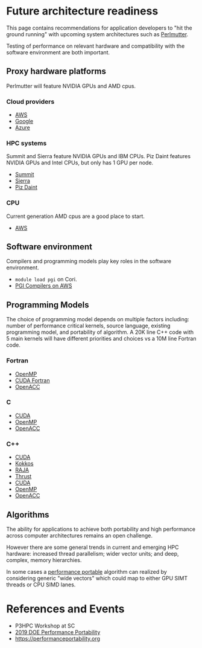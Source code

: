 # Future architecture readiness

This page contains recommendations for application developers to "hit
the ground running" with upcoming system architectures such
as [Perlmutter](https://www.nersc.gov/systems/perlmutter/).

Testing of performance on relevant hardware and compatibility with the
software environment are both important.

## Proxy hardware platforms

Perlmutter will feature NVIDIA GPUs and AMD cpus.

### Cloud providers

* [AWS](https://aws.amazon.com/ec2/instance-types/p3/)
* [Google](https://cloud.google.com/compute/docs/gpus/)
* [Azure](https://docs.microsoft.com/en-us/azure/virtual-machines/windows/sizes-gpu)

### HPC systems

Summit and Sierra feature NVIDIA GPUs and IBM CPUs. Piz Daint features
NVIDIA GPUs and Intel CPUs, but only has 1 GPU per node.

* [Summit](https://www.olcf.ornl.gov/summit/)
* [Sierra](https://computation.llnl.gov/computers/sierra)
* [Piz Daint](https://www.cscs.ch/computers/dismissed/piz-daint-piz-dora/)

### CPU

Current generation AMD cpus are a good place to start.

* [AWS](https://aws.amazon.com/ec2/amd/)

## Software environment

Compilers and programming models play key roles in the software
environment.

* `module load pgi` on Cori.
* [PGI Compilers on AWS](https://www.pgroup.com/blogs/posts/pgi-ami-on-aws.htm)

## Programming Models

The choice of programming model depends on multiple factors including:
number of performance critical kernels, source language, existing
programming model, and portability of algorithm. A 20K line C++ code
with 5 main kernels will have different priorities and choices vs a
10M line Fortran code.

### Fortran

* [OpenMP](https://www.openmp.org)
* [CUDA Fortran](https://developer.nvidia.com/cuda-fortran)
* [OpenACC](https://www.openacc.org)

### C

* [CUDA](https://developer.nvidia.com/cuda-zone)
* [OpenMP](https://www.openmp.org)
* [OpenACC](https://www.openacc.org)

### C++

* [CUDA](https://developer.nvidia.com/cuda-zone)
* [Kokkos](https://github.com/kokkos/kokkos)
* [RAJA](https://github.com/LLNL/RAJA)
* [Thrust](https://thrust.github.io)
* [CUDA](https://developer.nvidia.com/cuda-zone)
* [OpenMP](https://www.openmp.org)
* [OpenACC](https://www.openacc.org)

## Algorithms

The ability for applications to achieve both portability and high
performance across computer architectures remains an open
challenge.

However there are some general trends in current and emerging HPC
hardware: increased thread parallelism; wider vector units; and deep,
complex, memory hierarchies.

In some cases a [performance portable](portability.md) algorithm can
realized by considering generic "wide vectors" which could map to
either GPU SIMT threads or CPU SIMD lanes.

# References and Events

* P3HPC Workshop at SC
* [2019 DOE Performance Portability](https://doep3meeting2019.lbl.gov)
* https://performanceportability.org
